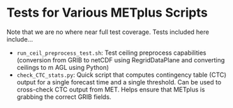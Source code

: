 # Tests for Various METplus Scripts

Note that we are no where near full test coverage. Tests included here include...

- `run_ceil_preprocess_test.sh`: Test ceiling preprocess capabilities (conversion from GRIB to netCDF using RegridDataPlane and converting ceilings to m AGL using Python)
- `check_CTC_stats.py`: Quick script that computes contingency table (CTC) output for a single forecast time and a single threshold. Can be used to cross-check CTC output from MET. Helps ensure that METplus is grabbing the correct GRIB fields.
